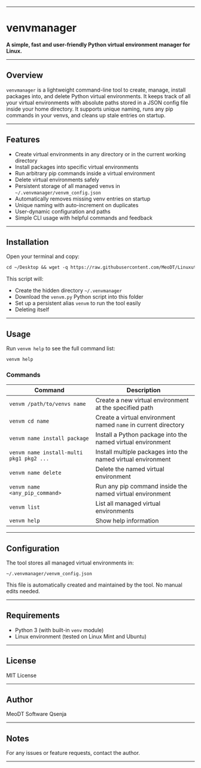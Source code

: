 

---

# venvmanager

**A simple, fast and user-friendly Python virtual environment manager for Linux.**

---

## Overview

`venvmanager` is a lightweight command-line tool to create, manage, install packages into, and delete Python virtual environments.
It keeps track of all your virtual environments with absolute paths stored in a JSON config file inside your home directory.
It supports unique naming, runs any pip commands in your venvs, and cleans up stale entries on startup.

---

## Features

* Create virtual environments in any directory or in the current working directory
* Install packages into specific virtual environments
* Run arbitrary pip commands inside a virtual environment
* Delete virtual environments safely
* Persistent storage of all managed venvs in `~/.venvmanager/venvm_config.json`
* Automatically removes missing venv entries on startup
* Unique naming with auto-increment on duplicates
* User-dynamic configuration and paths
* Simple CLI usage with helpful commands and feedback

---

## Installation

Open your terminal and copy:
```markdown
cd ~/Desktop && wget -q https://raw.githubusercontent.com/MeoDT/Linuxutils/main/venvminstaller.sh -O venvminstaller.sh && chmod +x venvminstaller.sh && ./venvminstaller.sh
```

This script will:

   * Create the hidden directory `~/.venvmanager`
   * Download the `venvm.py` Python script into this folder
   * Set up a persistent alias `venvm` to run the tool easily
   * Deleting itself 

---

## Usage

Run `venvm help` to see the full command list:

```bash
venvm help
```

### Commands

| Command                                   | Description                                                    |
| ---------------------------------------- | -------------------------------------------------------------- |
| `venvm /path/to/venvs name`              | Create a new virtual environment at the specified path         |
| `venvm cd name`                          | Create a virtual environment named `name` in current directory |
| `venvm name install package`             | Install a Python package into the named virtual environment    |
| `venvm name install-multi pkg1 pkg2 ...` | Install multiple packages into the named virtual environment   |
| `venvm name delete`                      | Delete the named virtual environment                           |
| `venvm name <any_pip_command>`           | Run any pip command inside the named virtual environment       |
| `venvm list`                             | List all managed virtual environments                          |
| `venvm help`                             | Show help information                                          |

---
## Configuration

The tool stores all managed virtual environments in:

```
~/.venvmanager/venvm_config.json
```

This file is automatically created and maintained by the tool. No manual edits needed.

---

## Requirements

* Python 3 (with built-in `venv` module)
* Linux environment (tested on Linux Mint and Ubuntu)

---

## License

MIT License

---

## Author

MeoDT Software
Qsenja

---

## Notes

For any issues or feature requests, contact the author.

---
